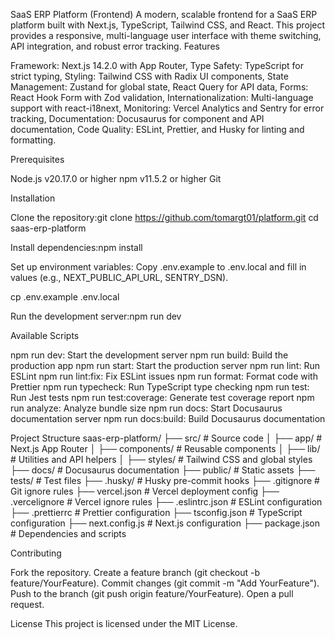 SaaS ERP Platform (Frontend)
A modern, scalable frontend for a SaaS ERP platform built with Next.js, TypeScript, Tailwind CSS, and React. This project provides a responsive, multi-language user interface with theme switching, API integration, and robust error tracking.
Features

Framework: Next.js 14.2.0 with App Router,
Type Safety: TypeScript for strict typing,
Styling: Tailwind CSS with Radix UI components,
State Management: Zustand for global state, React Query for API data,
Forms: React Hook Form with Zod validation,
Internationalization: Multi-language support with react-i18next,
Monitoring: Vercel Analytics and Sentry for error tracking,
Documentation: Docusaurus for component and API documentation,
Code Quality: ESLint, Prettier, and Husky for linting and formatting.

Prerequisites

Node.js v20.17.0 or higher
npm v11.5.2 or higher
Git

Installation

Clone the repository:git clone <https://github.com/tomargt01/platform.git>
cd saas-erp-platform


Install dependencies:npm install


Set up environment variables:
Copy .env.example to .env.local and fill in values (e.g., NEXT_PUBLIC_API_URL, SENTRY_DSN).

cp .env.example .env.local


Run the development server:npm run dev



Available Scripts

npm run dev: Start the development server
npm run build: Build the production app
npm run start: Start the production server
npm run lint: Run ESLint
npm run lint:fix: Fix ESLint issues
npm run format: Format code with Prettier
npm run typecheck: Run TypeScript type checking
npm run test: Run Jest tests
npm run test:coverage: Generate test coverage report
npm run analyze: Analyze bundle size
npm run docs: Start Docusaurus documentation server
npm run docs:build: Build Docusaurus documentation

Project Structure
saas-erp-platform/
├── src/                    # Source code
│   ├── app/                # Next.js App Router
│   ├── components/         # Reusable components
│   ├── lib/                # Utilities and API helpers
│   ├── styles/             # Tailwind CSS and global styles
├── docs/                   # Docusaurus documentation
├── public/                 # Static assets
├── tests/                  # Test files
├── .husky/                 # Husky pre-commit hooks
├── .gitignore              # Git ignore rules
├── vercel.json             # Vercel deployment config
├── .vercelignore           # Vercel ignore rules
├── .eslintrc.json          # ESLint configuration
├── .prettierrc             # Prettier configuration
├── tsconfig.json           # TypeScript configuration
├── next.config.js          # Next.js configuration
├── package.json            # Dependencies and scripts

Contributing

Fork the repository.
Create a feature branch (git checkout -b feature/YourFeature).
Commit changes (git commit -m "Add YourFeature").
Push to the branch (git push origin feature/YourFeature).
Open a pull request.

License
This project is licensed under the MIT License.
